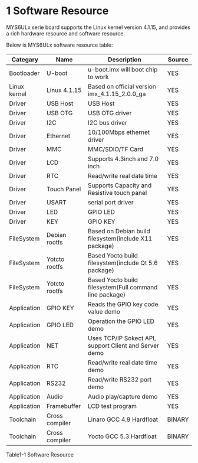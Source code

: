 # 1 Software Resource

MYS6ULx serie board supports the Linux kernel version 4.1.15, and provides a rich hardware resource and software resource. 

Below is MYS6ULx software resource table:

Categary | Name | Description | Source
---- | ---- | ---- | ----
Bootloader | U-boot | u-boot.imx will boot chip to work | YES
Linux kernel |	Linux 4.1.15 | Based on official version imx_4.1.15_2.0.0_ga | YES
Driver | USB Host | USB Host | YES
Driver | USB OTG | USB OTG driver | YES
Driver | I2C | I2C bus driver | YES
Driver | Ethernet | 10/100Mbps ethernet driver | YES
Driver | MMC | MMC/SDIO/TF Card | YES
Driver | LCD | Supports 4.3inch and 7.0 inch | YES
Driver | RTC | Read/write real date time | YES
Driver | Touch Panel | Supports Capacity and Resistive touch panel | YES
Driver | USART | serial port driver | YES
Driver | LED | GPIO LED | YES
Driver | KEY | GPIO KEY | YES
FileSystem | Debian rootfs | Based on Debian build filesystem(include X11 package) | YES
FileSystem | Yotcto rootfs | Based Yocto build filesystem(include Qt 5.6 package) | YES
FileSystem | Yotcto rootfs | Based Yocto build filesystem(Full command line package) | YES
Application | GPIO KEY | Reads the GPIO key code value demo  | YES
Application | GPIO LED | Operation the GPIO LED demo | YES
Application | NET | Uses TCP/IP Sokect API, support Client and Server demo | YES
Application | RTC | Read/write real date time demo | YES
Application | RS232 | Read/write RS232 port demo | YES
Application | Audio | Audio play/capture demo | YES
Application | Framebuffer | LCD test program | YES
Toolchain | Cross compiler | Linaro GCC 4.9 Hardfloat | BINARY
Toolchain | Cross compiler | Yocto GCC 5.3 Hardfloat | BINARY

Table1-1 Software Resource
